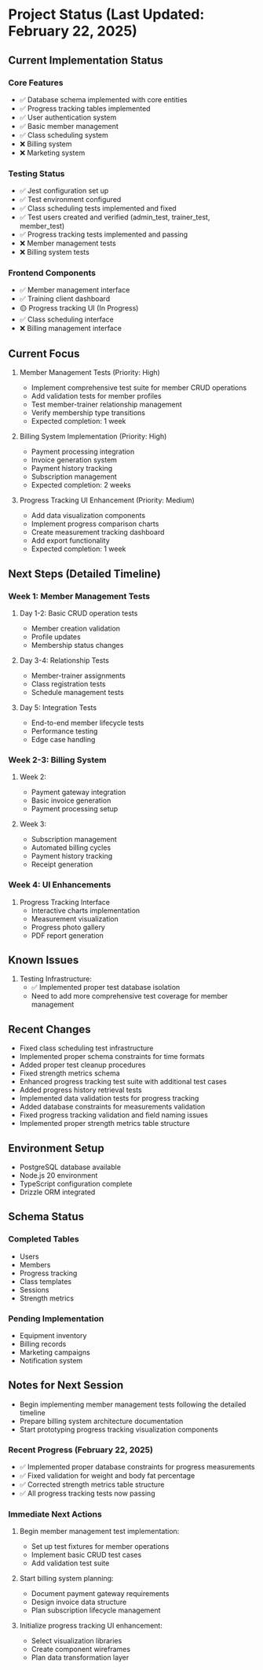 # Project Status (Last Updated: February 22, 2025)

## Current Implementation Status

### Core Features
- ✅ Database schema implemented with core entities
- ✅ Progress tracking tables implemented
- ✅ User authentication system
- ✅ Basic member management
- ✅ Class scheduling system
- ❌ Billing system
- ❌ Marketing system

### Testing Status
- ✅ Jest configuration set up
- ✅ Test environment configured
- ✅ Class scheduling tests implemented and fixed
- ✅ Test users created and verified (admin_test, trainer_test, member_test)
- ✅ Progress tracking tests implemented and passing
- ❌ Member management tests
- ❌ Billing system tests

### Frontend Components
- ✅ Member management interface
- ✅ Training client dashboard
- 🟡 Progress tracking UI (In Progress)
- ✅ Class scheduling interface
- ❌ Billing management interface

## Current Focus
1. Member Management Tests (Priority: High)
   - Implement comprehensive test suite for member CRUD operations
   - Add validation tests for member profiles
   - Test member-trainer relationship management
   - Verify membership type transitions
   - Expected completion: 1 week

2. Billing System Implementation (Priority: High)
   - Payment processing integration
   - Invoice generation system
   - Payment history tracking
   - Subscription management
   - Expected completion: 2 weeks

3. Progress Tracking UI Enhancement (Priority: Medium)
   - Add data visualization components
   - Implement progress comparison charts
   - Create measurement tracking dashboard
   - Add export functionality
   - Expected completion: 1 week

## Next Steps (Detailed Timeline)

### Week 1: Member Management Tests
1. Day 1-2: Basic CRUD operation tests
   - Member creation validation
   - Profile updates
   - Membership status changes

2. Day 3-4: Relationship Tests
   - Member-trainer assignments
   - Class registration tests
   - Schedule management tests

3. Day 5: Integration Tests
   - End-to-end member lifecycle tests
   - Performance testing
   - Edge case handling

### Week 2-3: Billing System
1. Week 2:
   - Payment gateway integration
   - Basic invoice generation
   - Payment processing setup

2. Week 3:
   - Subscription management
   - Automated billing cycles
   - Payment history tracking
   - Receipt generation

### Week 4: UI Enhancements
1. Progress Tracking Interface
   - Interactive charts implementation
   - Measurement visualization
   - Progress photo gallery
   - PDF report generation

## Known Issues
1. Testing Infrastructure:
   - ✅ Implemented proper test database isolation
   - Need to add more comprehensive test coverage for member management

## Recent Changes
- Fixed class scheduling test infrastructure
- Implemented proper schema constraints for time formats
- Added proper test cleanup procedures
- Fixed strength metrics schema
- Enhanced progress tracking test suite with additional test cases
- Added progress history retrieval tests
- Implemented data validation tests for progress tracking
- Added database constraints for measurements validation
- Fixed progress tracking validation and field naming issues
- Implemented proper strength metrics table structure

## Environment Setup
- PostgreSQL database available
- Node.js 20 environment
- TypeScript configuration complete
- Drizzle ORM integrated

## Schema Status
### Completed Tables
- Users
- Members
- Progress tracking
- Class templates
- Sessions
- Strength metrics

### Pending Implementation
- Equipment inventory
- Billing records
- Marketing campaigns
- Notification system

## Notes for Next Session
- Begin implementing member management tests following the detailed timeline
- Prepare billing system architecture documentation
- Start prototyping progress tracking visualization components

### Recent Progress (February 22, 2025)
- ✅ Implemented proper database constraints for progress measurements
- ✅ Fixed validation for weight and body fat percentage
- ✅ Corrected strength metrics table structure
- ✅ All progress tracking tests now passing

### Immediate Next Actions
1. Begin member management test implementation:
   - Set up test fixtures for member operations
   - Implement basic CRUD test cases
   - Add validation test suite

2. Start billing system planning:
   - Document payment gateway requirements
   - Design invoice data structure
   - Plan subscription lifecycle management

3. Initialize progress tracking UI enhancement:
   - Select visualization libraries
   - Create component wireframes
   - Plan data transformation layer